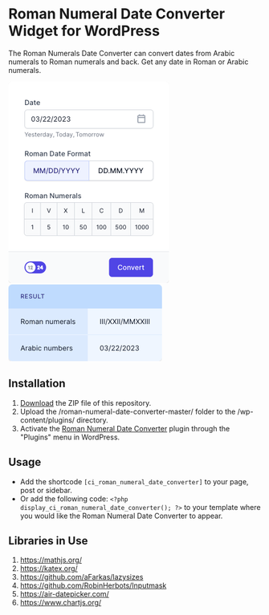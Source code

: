 # Roman Numeral Date Converter Widget for WordPress

The Roman Numerals Date Converter can convert dates from Arabic numerals to Roman numerals and back. Get any date in Roman or Arabic numerals.

![Roman Numeral Date Converter Input Form](/assets/images/screenshot-1.png "Roman Numeral Date Converter Input Form")
![Roman Numeral Date Converter Calculation Results](/assets/images/screenshot-2.png "Roman Numeral Date Converter Calculation Results")

## Installation

1. [Download](https://github.com/pub-calculator-io/age-calculator/archive/refs/heads/master.zip) the ZIP file of this repository.
2. Upload the /roman-numeral-date-converter-master/ folder to the /wp-content/plugins/ directory.
3. Activate the [Roman Numeral Date Converter](https://www.calculator.io/roman-numeral-date-converter/ "Roman Numeral Date Converter Homepage") plugin through the "Plugins" menu in WordPress.

## Usage
* Add the shortcode `[ci_roman_numeral_date_converter]` to your page, post or sidebar.
* Or add the following code: `<?php display_ci_roman_numeral_date_converter(); ?>` to your template where you would like the Roman Numeral Date Converter to appear.

## Libraries in Use
1. https://mathjs.org/
2. https://katex.org/
3. https://github.com/aFarkas/lazysizes
4. https://github.com/RobinHerbots/Inputmask
5. https://air-datepicker.com/
6. https://www.chartjs.org/
